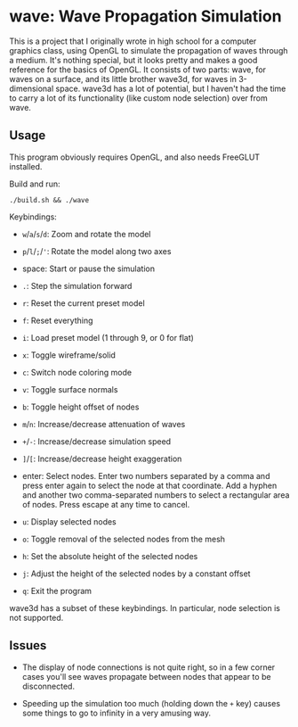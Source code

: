 # wave: Wave Propagation Simulation

This is a project that I originally wrote in high school for a computer graphics class, using OpenGL to simulate the propagation of waves through a medium.  It's nothing special, but it looks pretty and makes a good reference for the basics of OpenGL.  It consists of two parts: wave, for waves on a surface, and its little brother wave3d, for waves in 3-dimensional space.  wave3d has a lot of potential, but I haven't had the time to carry a lot of its functionality (like custom node selection) over from wave.

## Usage

This program obviously requires OpenGL, and also needs FreeGLUT installed.

Build and run:

    ./build.sh && ./wave

Keybindings:

  - `w`/`a`/`s`/`d`:  Zoom and rotate the model

  - `p`/`l`/`;`/`'`:  Rotate the model along two axes

  - space:  Start or pause the simulation

  - `.`:  Step the simulation forward

  - `r`:  Reset the current preset model

  - `f`:  Reset everything

  - `i`:  Load preset model (1 through 9, or 0 for flat)

  - `x`:  Toggle wireframe/solid

  - `c`:  Switch node coloring mode

  - `v`:  Toggle surface normals

  - `b`:  Toggle height offset of nodes

  - `m`/`n`:  Increase/decrease attenuation of waves

  - `+`/`-`:  Increase/decrease simulation speed

  - `]`/`[`:  Increase/decrease height exaggeration

  - enter:  Select nodes.  Enter two numbers separated by a comma and press enter again to select the node at that coordinate.  Add a hyphen and another two comma-separated numbers to select a rectangular area of nodes.  Press escape at any time to cancel.

  - `u`:  Display selected nodes

  - `o`:  Toggle removal of the selected nodes from the mesh

  - `h`:  Set the absolute height of the selected nodes

  - `j`:  Adjust the height of the selected nodes by a constant offset

  - `q`:  Exit the program

wave3d has a subset of these keybindings.  In particular, node selection is not supported.

## Issues

  - The display of node connections is not quite right, so in a few corner cases you'll see waves propagate between nodes that appear to be disconnected.

  - Speeding up the simulation too much (holding down the `+` key) causes some things to go to infinity in a very amusing way.

